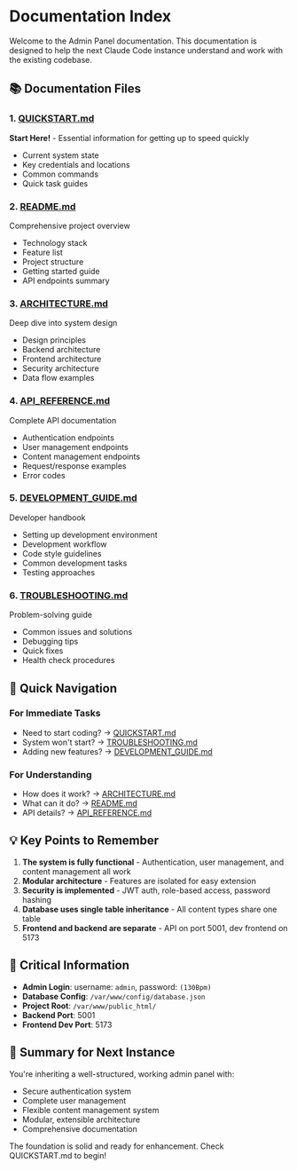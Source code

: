 # Documentation Index

Welcome to the Admin Panel documentation. This documentation is designed to help the next Claude Code instance understand and work with the existing codebase.

## 📚 Documentation Files

### 1. [QUICKSTART.md](./QUICKSTART.md)
**Start Here!** - Essential information for getting up to speed quickly
- Current system state
- Key credentials and locations
- Common commands
- Quick task guides

### 2. [README.md](./README.md)
Comprehensive project overview
- Technology stack
- Feature list
- Project structure
- Getting started guide
- API endpoints summary

### 3. [ARCHITECTURE.md](./ARCHITECTURE.md)
Deep dive into system design
- Design principles
- Backend architecture
- Frontend architecture
- Security architecture
- Data flow examples

### 4. [API_REFERENCE.md](./API_REFERENCE.md)
Complete API documentation
- Authentication endpoints
- User management endpoints
- Content management endpoints
- Request/response examples
- Error codes

### 5. [DEVELOPMENT_GUIDE.md](./DEVELOPMENT_GUIDE.md)
Developer handbook
- Setting up development environment
- Development workflow
- Code style guidelines
- Common development tasks
- Testing approaches

### 6. [TROUBLESHOOTING.md](./TROUBLESHOOTING.md)
Problem-solving guide
- Common issues and solutions
- Debugging tips
- Quick fixes
- Health check procedures

## 🚀 Quick Navigation

### For Immediate Tasks
- Need to start coding? → [QUICKSTART.md](./QUICKSTART.md)
- System won't start? → [TROUBLESHOOTING.md](./TROUBLESHOOTING.md)
- Adding new features? → [DEVELOPMENT_GUIDE.md](./DEVELOPMENT_GUIDE.md)

### For Understanding
- How does it work? → [ARCHITECTURE.md](./ARCHITECTURE.md)
- What can it do? → [README.md](./README.md)
- API details? → [API_REFERENCE.md](./API_REFERENCE.md)

## 💡 Key Points to Remember

1. **The system is fully functional** - Authentication, user management, and content management all work
2. **Modular architecture** - Features are isolated for easy extension
3. **Security is implemented** - JWT auth, role-based access, password hashing
4. **Database uses single table inheritance** - All content types share one table
5. **Frontend and backend are separate** - API on port 5001, dev frontend on 5173

## 🔑 Critical Information

- **Admin Login**: username: `admin`, password: `(130Bpm)`
- **Database Config**: `/var/www/config/database.json`
- **Project Root**: `/var/www/public_html/`
- **Backend Port**: 5001
- **Frontend Dev Port**: 5173

## 📝 Summary for Next Instance

You're inheriting a well-structured, working admin panel with:
- Secure authentication system
- Complete user management
- Flexible content management system
- Modular, extensible architecture
- Comprehensive documentation

The foundation is solid and ready for enhancement. Check QUICKSTART.md to begin!